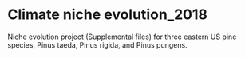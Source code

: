# Climate niche evolution_2018
Niche evolution project (Supplemental files) for three eastern US pine species, Pinus taeda, Pinus rigida, and Pinus pungens.
